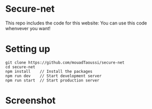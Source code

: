 # Secure-net
This repo includes the code for this website:
You can use this code whenvever you want! 

# Setting up
```
git clone https://github.com/mouadTaoussi/secure-net
cd secure-net
npm install    // Install the packages
npm run dev    // Start development server
npm run start  // Start production server
```

# Screenshot

